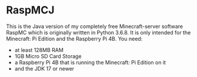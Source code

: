 # RaspMCJ
This is the Java version of my completely free Minecraft-server software RaspMC which is originally written in Python 3.6.8. It is only intended for the Minecraft: Pi Edition and the Raspberry Pi 4B. You need:
- at least 128MB RAM
- 1GB Micro SD Card Storage
- a Raspberry Pi 4B that is running the Minecraft: Pi Edition on it
- and the JDK 17 or newer
